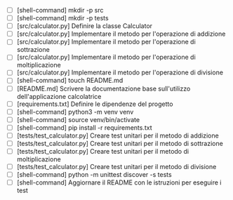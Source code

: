 - [ ] [shell-command] mkdir -p src
- [ ] [shell-command] mkdir -p tests
- [ ] [src/calculator.py] Definire la classe Calculator
- [ ] [src/calculator.py] Implementare il metodo per l'operazione di addizione
- [ ] [src/calculator.py] Implementare il metodo per l'operazione di sottrazione
- [ ] [src/calculator.py] Implementare il metodo per l'operazione di moltiplicazione
- [ ] [src/calculator.py] Implementare il metodo per l'operazione di divisione
- [ ] [shell-command] touch README.md
- [ ] [README.md] Scrivere la documentazione base sull'utilizzo dell'applicazione calcolatrice
- [ ] [requirements.txt] Definire le dipendenze del progetto
- [ ] [shell-command] python3 -m venv venv
- [ ] [shell-command] source venv/bin/activate
- [ ] [shell-command] pip install -r requirements.txt
- [ ] [tests/test_calculator.py] Creare test unitari per il metodo di addizione
- [ ] [tests/test_calculator.py] Creare test unitari per il metodo di sottrazione
- [ ] [tests/test_calculator.py] Creare test unitari per il metodo di moltiplicazione
- [ ] [tests/test_calculator.py] Creare test unitari per il metodo di divisione
- [ ] [shell-command] python -m unittest discover -s tests
- [ ] [shell-command] Aggiornare il README con le istruzioni per eseguire i test
